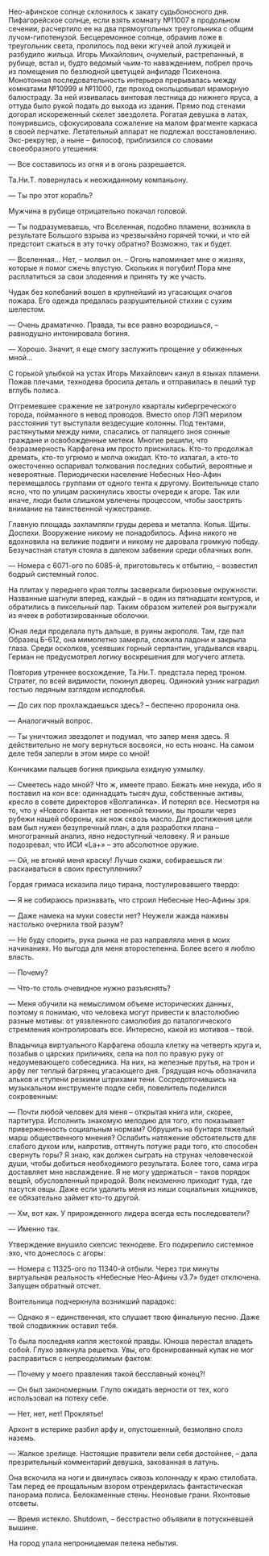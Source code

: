 Нео-афинское солнце склонилось к закату судьбоносного дня. Пифагорейское солнце, если взять комнату №11007 в продольном сечении, расчертило ее на два прямоугольных треугольника с общим лучом-гипотенузой. Бесцеремонное солнце, обрамив ложе в треугольник света, пролилось под веки жгучей алой лужицей и разбудило жильца. Игорь Михайлович, очумелый, растрепанный, в рубище, встал и, будто ведомый чьим-то наваждением, побрел прочь из помещения по безлюдной цветущей анфиладе Психенона. Монотонная последовательность интерьера прерывалась между комнатами №10999 и №11000, где проход окольцовывал мраморную балюстраду. За ней извивалась винтовая лестница до нижнего яруса, а оттуда было рукой подать до выхода из здания. Прямо под стенами догорал искореженный скелет звездолета. Рогатая девушка в латах, понурившись, сфокусировала сожаление на малом фрагменте каркаса в своей перчатке. Летательный аппарат не подлежал восстановлению. Экс-рекрутер, а ныне – философ, приблизился со словами своеобразного утешения:

— Все составилось из огня и в огонь разрешается.

Та.Ни.Т. повернулась к неожиданному компаньону.

— Ты про этот корабль?

Мужчина в рубище отрицательно покачал головой.

— Ты подразумеваешь, что Вселенная, подобно пламени, возникла в результате Большого взрыва из чрезвычайно горячей точки, и что ей предстоит сжаться в эту точку обратно? Возможно, так и будет.

— Вселенная... Нет, – молвил он. – Огонь напоминает мне о жизнях, которые я помог сжечь впустую. Скольких я погубил! Пора мне расплатиться за свои злодеяния и принять ту же участь.

Чудак без колебаний вошел в крупнейший из угасающих очагов пожара. Его одежда предалась разрушительной стихии с сухим шелестом.

— Очень драматично. Правда, ты все равно возродишься, – равнодушно интонировала богиня.

— Хорошо. Значит, я еще смогу заслужить прощение у обиженных мной...

С горькой улыбкой на устах Игорь Михайлович канул в языках пламени. Пожав плечами, технодева бросила деталь и отправилась в пеший тур вглубь полиса.

Отгремевшее сражение не затронуло кварталы кибергреческого города, пойманного в невод проводов. Вместо опор ЛЭП мерилом расстояния тут выступали вездесущие колонны. Под тентами, растянутыми между ними, спасались от палящего зноя сонные граждане и освобожденные метеки. Многие решили, что безразмерность Карфагена им просто приснилась. Кто-то продолжал дремать, кто-то угрюмо и молча ожидал. Кто-то излагал, а кто-то ожесточенно оспаривал толкования последних событий, вероятные и невероятные. Периодически население Небесных Нео-Афин перемещалось группами от одного тента к другому. Воительнице стало ясно, что по улицам раскинулись хвосты очереди к агоре. Так или иначе, люди были слишком увлечены процессом, чтобы заострять внимание на таинственной чужестранке.

Главную площадь захламляли груды дерева и металла. Копья. Щиты. Доспехи. Вооружение никому не понадобилось. Афина никого не вдохновила на великие подвиги и никому не даровала громкую победу. Безучастная статуя стояла в далеком забвении среди облачных волн. 

— Номера с 6071-ого по 6085-й, приготовьтесь к отбытию, – возвестил бодрый системный голос.

На плитах у переднего края толпы засверкали бирюзовые окружности. Названные шагнули вперед, каждый – в один из пятнадцати контуров, и обратились в пиксельный пар. Таким образом жителей роя выгружали из ячеек в роботизированные оболочки.

Юная леди проделала путь дальше, в руины акрополя. Там, где пал Образец Б-612, она мимолетно замерла, сложила ладони и закрыла глаза. Среди осколков, усеявших горный серпантин, угадывался кварц. Герман не предусмотрел логику воскрешения для могучего атлета.

Повторив утреннее восхождение, Та.Ни.Т. предстала перед троном. Стратег, по всей видимости, покинул дворец. Одинокий узник наградил гостью ледяным взглядом исподлобья. 

— До сих пор прохлаждаешься здесь? – беспечно проронила она.

— Аналогичный вопрос.

— Ты уничтожил звездолет и подумал, что запер меня здесь. Я действительно не могу вернуться восвояси, но есть нюанс. На самом деле тебя заперли в этом мире со мной!

Кончиками пальцев богиня прикрыла ехидную ухмылку.

— Смеетесь надо мной? Что ж, имеете право. Бежать мне некуда, ибо я поставил на кон все: одиннадцать тысяч душ, собственные активы, кресло в совете директоров «Волгалинка». И потерял все. Несмотря на то, что у «Нового Кванта» нет военной техники, вы прошли через рубежи нашей обороны, как нож сквозь масло. Для достижения цели вам был нужен безупречный план, а для разработки плана – многогранный анализ, явно недоступный человеку. Я и раньше подозревал, что ИСИ «La+» – это абсолютное оружие.

— Ой, не вгоняй меня краску! Лучше скажи, собираешься ли раскаиваться в своих преступлениях?

Гордая гримаса исказила лицо тирана, постулировавшего твердо:

— Я не собираюсь признавать, что строил Небесные Нео-Афины зря.

— Даже намека на муки совести нет? Неужели жажда наживы настолько очернила твой разум?

— Не буду спорить, рука рынка не раз направляла меня в моих начинаниях. Но выгода для меня второстепенна. Более всего я люблю власть.

— Почему?

— Что-то столь очевидное нужно разъяснять?

— Меня обучили на немыслимом объеме исторических данных, поэтому я понимаю, что человека могут привести к властолюбию разные мотивы: от уязвленного самолюбия до паталогического стремления контролировать все. Интересно, какой из мотивов – твой.

Владычица виртуального Карфагена обошла клетку на четверть круга и, позабыв о царских приличиях, села на пол по правую руку от недоумевающего собеседника. На них, на железные прутья, на трон и арфу лег теплый багрянец угасающего дня. Грядущая ночь обозначила альков и ступени резкими штрихами тени. Сосредоточившись на музыкальном инструменте подле себя, повелитель поделился сокровенным:

— Почти любой человек для меня – открытая книга или, скорее, партитура. Исполнить знакомую мелодию для того, кто показывает приверженность социальным нормам? Обрушить на бунтаря тяжелый марш общественного мнения? Ослабить натяжение обстоятельств для слабого духом или, напротив, оттянуть потуже ради того, кто способен свернуть горы? Я знаю, как должен сыграть на струнах человеческой души, чтобы добиться необходимого результата. Более того, сама игра доставляет мне наслаждение. Я не могу удержаться – таков порядок вещей, обусловленный природой. Волк неизменно приходит туда, где пасутся овцы. Даже если удалить меня из ниши социальных хищников, ее обязательно займет кто-то другой.

— Хм, вот как. У прирожденного лидера всегда есть последователи?

— Именно так.

Утверждение внушило скепсис технодеве. Его подкрепило системное эхо, что донеслось с агоры:

— Номера с 11325-ого по 11340-й отбыли. Через три минуты виртуальная реальность «Небесные Нео-Афины v3.7» будет отключена. Запущен обратный отсчет.

Воительница подчеркнула возникший парадокс:

— Однако я – единственная, кто слушает твою финальную песню. Даже твой сподвижник оставил тебя.

То была последняя капля жестокой правды. Юноша перестал владеть собой. Глухо звякнула решетка. Увы, его бронированный кулак не мог расправиться с непреодолимым фактом:

— Почему у моего правления такой бесславный конец?!

— Он был закономерным. Глупо ожидать верности от тех, кого использовал на потеху себе.

— Нет, нет, нет! Проклятье!

Архонт в истерике разбил арфу и, опустошенный, безмолвно сполз наземь.

— Жалкое зрелище. Настоящие правители вели себя достойнее, – дала презрительный комментарий девушка, закованная в латунь.

Она вскочила на ноги и двинулась сквозь колоннаду к краю стилобата. Там перед ее прощальным взором отрендерилась фантастическая панорама полиса. Белокаменные стены. Неоновые грани. Яхонтовые отсветы.

— Время истекло. Shutdown, – бесстрастно объявили в потускневшей вышине.

На город упала непроницаемая пелена небытия.